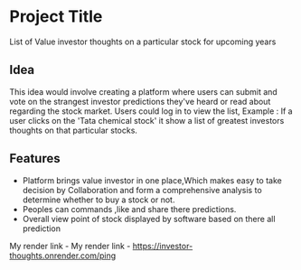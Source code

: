 # Project Title
List of Value investor thoughts on a particular stock for upcoming years

## Idea
This idea would involve creating a platform where users can submit and vote on the  strangest investor predictions they've heard or read about regarding the stock market. Users could log in to view the list, Example : If a user clicks on the 'Tata chemical stock' it show a list of greatest investors thoughts on that particular stocks.

## Features
- Platform brings value investor in one place,Which makes easy to take decision by Collaboration and form a comprehensive analysis to determine whether to buy a stock or not.
- Peoples can  commands ,like and share there predictions.
- Overall view point of stock displayed by software based on there all prediction

My render link - My render link - https://investor-thoughts.onrender.com/ping
